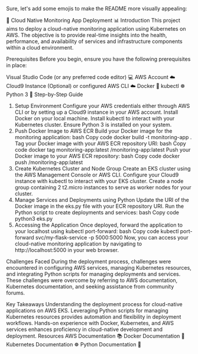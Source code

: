 
Sure, let's add some emojis to make the README more visually appealing:

🚀 Cloud Native Monitoring App Deployment 📊
Introduction
This project aims to deploy a cloud-native monitoring application using Kubernetes on AWS. The objective is to provide real-time insights into the health, performance, and availability of services and infrastructure components within a cloud environment.

Prerequisites
Before you begin, ensure you have the following prerequisites in place:

Visual Studio Code (or any preferred code editor) 💻
AWS Account ☁️
Cloud9 Instance (Optional) or configured AWS CLI ☁️
Docker 🐳
kubectl ☸️
Python 3 🐍
Step-by-Step Guide
1. Setup Environment
Configure your AWS credentials either through AWS CLI or by setting up a Cloud9 instance in your AWS account.
Install Docker on your local machine.
Install kubectl to interact with your Kubernetes cluster.
Ensure Python 3 is installed on your system.
2. Push Docker Image to AWS ECR
Build your Docker image for the monitoring application:
bash
Copy code
docker build -t monitoring-app .
Tag your Docker image with your AWS ECR repository URI:
bash
Copy code
docker tag monitoring-app:latest <your-ecr-repository-uri>/monitoring-app:latest
Push your Docker image to your AWS ECR repository:
bash
Copy code
docker push <your-ecr-repository-uri>/monitoring-app:latest
3. Create Kubernetes Cluster and Node Group
Create an EKS cluster using the AWS Management Console or AWS CLI.
Configure your Cloud9 instance with kubectl to interact with your EKS cluster.
Create a node group containing 2 t2.micro instances to serve as worker nodes for your cluster.
4. Manage Services and Deployments using Python
Update the URI of the Docker image in the eks.py file with your ECR repository URI.
Run the Python script to create deployments and services:
bash
Copy code
python3 eks.py
5. Accessing the Application
Once deployed, forward the application to your localhost using kubectl port-forward:
bash
Copy code
kubectl port-forward svc/my-flask-service -p 5000:5000
Now, you can access your cloud-native monitoring application by navigating to http://localhost:5000 in your web browser.

Challenges Faced
During the deployment process, challenges were encountered in configuring AWS services, managing Kubernetes resources, and integrating Python scripts for managing deployments and services. These challenges were overcome by referring to AWS documentation, Kubernetes documentation, and seeking assistance from community forums.

Key Takeaways
Understanding the deployment process for cloud-native applications on AWS EKS.
Leveraging Python scripts for managing Kubernetes resources provides automation and flexibility in deployment workflows.
Hands-on experience with Docker, Kubernetes, and AWS services enhances proficiency in cloud-native development and deployment.
Resources
AWS Documentation 📚
Docker Documentation 🐳
Kubernetes Documentation ☸️
Python Documentation 🐍
